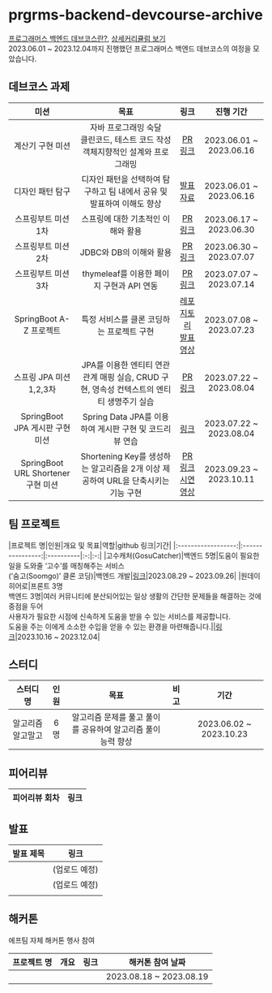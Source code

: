 # prgrms-backend-devcourse-archive
[프로그래머스 백엔드 데브코스란?](https://school.programmers.co.kr/learn/courses/17921/17921-5%EA%B8%B0-k-digital-training-%ED%81%B4%EB%9D%BC%EC%9A%B0%EB%93%9C-%EA%B8%B0%EB%B0%98-%EB%B0%B1%EC%97%94%EB%93%9C-%EC%97%94%EC%A7%80%EB%8B%88%EC%96%B4%EB%A7%81), [상세커리큘럼 보기](https://prgrms.notion.site/5-d39781a3f2a7444bb9e4a29f02a4e9a8)<br>
2023.06.01 ~ 2023.12.04까지 진행했던 프로그래머스 백엔드 데브코스의 여정을 모았습니다.

## 데브코스 과제


|미션|목표|링크|진행 기간|
|:-------------------:|:--:|:------------:|:-:|
|계산기 구현 미션|자바 프로그래밍 숙달<br>클린코드, 테스트 코드 작성<br>객체지향적인 설계와 프로그래밍|[PR 링크](https://github.com/prgrms-be-devcourse/java-calculator/pull/121)|2023.06.01 ~ 2023.06.16|
|디자인 패턴 탐구|디자인 패턴을 선택하여 탐구하고 팀 내에서 공유 및 발표하여 이해도 향상|[발표자료](https://lava-trouser-6c5.notion.site/ac056b07ad424370b0e4d423b7d1b40a?pvs=4)|2023.06.01 ~ 2023.06.16|
|스프링부트 미션 1차|스프링에 대한 기초적인 이해와 활용|[PR 링크](https://github.com/prgrms-be-devcourse/springboot-basic/pull/658)|2023.06.17 ~ 2023.06.30|
|스프링부트 미션 2차|JDBC와 DB의 이해와 활용|[PR 링크](https://github.com/prgrms-be-devcourse/springboot-basic/pull/768)|2023.06.30 ~ 2023.07.07|
|스프링부트 미션 3차|thymeleaf를 이용한 페이지 구현과 API 연동|[PR 링크](https://github.com/prgrms-be-devcourse/springboot-basic/pull/824)|2023.07.07 ~ 2023.07.14|
|SpringBoot A-Z 프로젝트|특정 서비스를 클론 코딩하는 프로젝트 구현|[레포지토리](https://github.com/Dev-Yesung/pineApple-Music)<br>[발표영상](https://present.do/@ysng/64bcf04110ab9a5ae56165c2)|2023.07.08 ~ 2023.07.23|
|스프링 JPA 미션<br>1,2,3차|JPA를 이용한 엔티티 연관관계 매핑 실습, CRUD 구현, 영속성 컨텍스트의 엔티티 생명주기 실습|[PR 링크](https://github.com/prgrms-be-devcourse/springboot-jpa/pull/310)|2023.07.22 ~ 2023.08.04
|SpringBoot JPA 게시판 구현 미션|Spring Data JPA를 이용하여 게시판 구현 및 코드리뷰 연습|[링크](https://github.com/prgrms-be-devcourse/springboot-board-jpa/pull/254)|2023.07.22 ~ 2023.08.04
|SpringBoot URL Shortener 구현 미션|Shortening Key를 생성하는 알고리즘을 2개 이상 제공하여 URL을 단축시키는 기능 구현|[PR 링크](https://github.com/prgrms-be-devcourse/springboot-url-shortener/pull/53)<br>[시연영상](https://vimeo.com/manage/videos/873085666)|2023.09.23 ~ 2023.10.11


## 팀 프로젝트


|프로젝트 명|인원|개요 및 목표|역할|github 링크|기간|
|:------------------:|:----------------:|:----------|:-:|:-:|
|고수캐처(GosuCatcher)|백엔드 5명|도움이 필요한 일을 도와줄 ‘고수’를 매칭해주는 서비스<br>(‘숨고(Soomgo)’ 클론 코딩)|백엔드 개발|[링크]()|2023.08.29 ~ 2023.09.26|
|원데이히어로|프론트 3명<br>백엔드 3명|여러 커뮤니티에 분산되어있는 일상 생활의 간단한 문제들을 해결하는 것에 중점을 두어 <br> 사용자가 필요한 시점에 신속하게 도움을 받을 수 있는 서비스를 제공합니다.<br>도움을 주는 이에게 소소한 수입을 얻을 수 있는 환경을 마련해줍니다.||[링크]()|2023.10.16 ~ 2023.12.04|

## 스터디


|스터디 명|인원|목표|비고|기간|
|:----:|:---:|:--:|:-:|:--:|
|알고리즘 알고말고|6명|알고리즘 문제를 풀고 풀이를 공유하여 알고리즘 풀이 능력 향상||2023.06.02 ~ 2023.10.23|

## 피어리뷰


|피어리뷰 회차|링크|
|:--------:|:--:|

## 발표


|발표 제목|링크|
|:-----:|:-:|
||(업로드 예정)|
||(업로드 예정)|
|||

## 해커톤
에프팀 자체 해커톤 행사 참여

|프로젝트 명|개요|링크|해커톤 참여 날짜|
|:------------------:|:------------:|:----------:|:-------:|
||||2023.08.18 ~ 2023.08.19|
